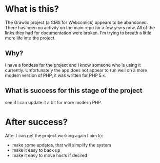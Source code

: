 # What is this?

The Grawlix project (a CMS for Webcomics) appears to be abandoned. There has been no activity on the main repo for a few years now. All of the links they had for documentation were broken. I'm trying to breath a little more life into the project.

## Why?

I have a fondess for the project and I know someone who is using it currently. Unfortunately the app does not appear to run well on a more modern version of PHP, it was written for PHP 5.x.

## What is success for this stage of the project

see if I can update it a bit for more modern PHP.

# After success?

After I can get the project working again I aim to:
- make some updates, that will simplify the system
- make it easy to back up
- make it easy to move hosts if desired